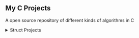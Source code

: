 ## My C Projects
A open source repository of different kinds of algorithms in C

<details>
<summary> Struct Projects </summary>
  
| Project |  Resource  |
| :---------: | :----- |
| 1 | [Basic ATM - Struct,switch case](https://github.com/MerttMetinn/My_C_Projects/blob/main/Atm%20uygulama%20-%20Struct%2Cswitch%20case/main.c) |
| 2 | [Student average comparison - Struct](https://github.com/MerttMetinn/My_C_Projects/blob/main/Ogrenci%20ortalama%20karsilastirma%20Struct/main.c) |
| 3 | [Date comparison - Struct](https://github.com/MerttMetinn/My_C_Projects/blob/main/Tarih%20Karsilastirma%20Struct/main.c) |
| 4 | [Student average sorting - Struct](https://github.com/MerttMetinn/My_C_Projects/blob/main/Ogrenci%20ortalama%20siralama%20Struct/main.c) |
| 5 | [Sorting students from A to Z - Struct](https://github.com/MerttMetinn/My_C_Projects/blob/main/Sorting%20students%20from%20A%20to%20Z%20-%20Struct/main.c) |
| 6 | [Swapping two values - Struct](https://github.com/MerttMetinn/My_C_Projects/blob/main/swapping%20two%20values%20-%20Struct/main.c) |
  
 </details>
 
 
